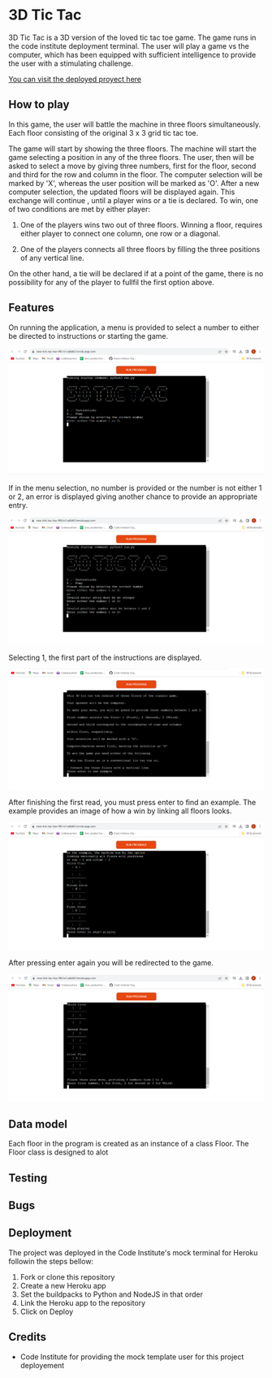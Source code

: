 # 3D Tic Tac

3D Tic Tac is a 3D version of the loved tic tac toe game. The game runs in the code institute deployment terminal.
The user will play a game vs the computer, which has been equipped with sufficient intelligence to provide the user with a stimulating challenge.

[You can visit the deployed proyect here](https://new-tick-tac-toe-9fb1e1ca8d45.herokuapp.com/)

## How to play

In this game, the user will battle the machine in three floors simultaneously. Each floor consisting of the original 3 x 3 grid tic tac toe.

The game will start by showing the three floors. The machine will start the game selecting a position in any of the three floors. The user, then will be asked to select a move by giving three numbers, first for the floor, second and third for the row and column in the floor. The computer selection will be marked by 'X', whereas the user position will be marked as 'O'. After a new computer selection, the updated floors will be displayed again. This exchange will continue , until a player wins or a tie is declared. To win, one of two conditions are met by either player:

1. One of the players wins two out of three floors. Winning a floor, requires either player to connect one column, one row or a diagonal. 

2. One of the players connects all three floors by filling the three positions of any vertical line.

On the other hand, a tie will be declared if at a point of the game, there is no possibility for any of the player to fullfil the first option above.

## Features

On running the application, a menu is provided to select a number to either be directed to instructions or starting the game.

![welcome](assets/images/welcome.png)

If in the menu selection, no number is provided or the number is not either 1 or 2, an error is displayed giving another chance to provide an appropriate entry.

![welcome-error](assets/images/welcome-error.png)

Selecting 1, the first part of the instructions are displayed.

![instructions](assets/images/instructions.png)

After finishing the first read, you must press enter to find an example. The example provides an image of how a win by linking all floors looks.

![example](assets/images/example.png)

After pressing enter again you will be redirected to the game.

![game-start](assets/images/game-1.png)

## Data model

Each floor in the program is created as an instance of a class Floor. 
The Floor class is designed to alot 

## Testing


## Bugs


## Deployment

The project was deployed in the Code Institute's mock terminal for Heroku followin the steps bellow:

1. Fork or clone this repository
2. Create a new Heroku app
3. Set the buildpacks to Python and NodeJS in that order
4. Link the Heroku app to the repository
5. Click on Deploy

## Credits

- Code Institute for providing the mock template user for this project deployement

